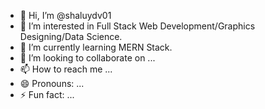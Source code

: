 - 👋 Hi, I’m @shaluydv01
- 👀 I’m interested in Full Stack Web Development/Graphics Designing/Data Science.
- 🌱 I’m currently learning MERN Stack.
- 💞️ I’m looking to collaborate on ...
- 📫 How to reach me ...
- 😄 Pronouns: ...
- ⚡ Fun fact: ...

<!---
shaluydv01/shaluydv01 is a ✨ special ✨ repository because its `README.md` (this file) appears on your GitHub profile.
You can click the Preview link to take a look at your changes.
--->
